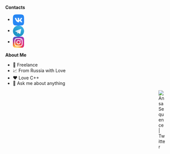 **Contacts**
- <code><a href="https://vk.com/ansa.sequence"><img height="35" align="center" src="https://raw.githubusercontent.com/github/explore/418499da37ed2d07cff077560db9bfe299c8d7b8/topics/vk/vk.png"></a></code>
- <code><a href="https://t.me/NoHaxEx"><img height="35" align="center" src="https://raw.githubusercontent.com/github/explore/80688e429a7d4ef2fca1e82350fe8e3517d3494d/topics/telegram/telegram.png"></a></code>
- <code><a href="https://www.instagram.com/sahil_is_baku/"><img height="35" align="center" src="https://raw.githubusercontent.com/github/explore/06c46459e7947c8a25f72798af696d66e202ac39/topics/instagram/instagram.png"></a></code>

**About Me**
- 💼 Freelance
- 📈 From Russia with Love
- ❤️ Love C++
- 💬 Ask me about anything 

<a href="https://twitter.com/KulievSakhil">
  <img align="right" alt="Ansa Sequence | Twitter" width="21px" src="https://raw.githubusercontent.com/anuraghazra/anuraghazra/master/assets/twitter.svg" />
</a>
